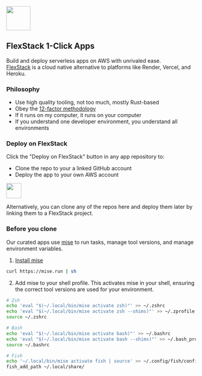 <img src="https://flexstack.com/favicon.svg" width=64/>

## FlexStack 1-Click Apps

Build and deploy serverless apps on AWS with unrivaled ease.<br/>
[FlexStack](https://flexstack.com) is a cloud native alternative to platforms like Render, Vercel, and Heroku.

### Philosophy

- Use high quality tooling, not too much, mostly Rust-based
- Obey the [12-factor methodology](https://12factor.net/)
- If it runs on my computer, it runs on your computer
- If you understand one developer environment, you understand all environments

### Deploy on FlexStack

Click the "Deploy on FlexStack" button in any app repository to:

- Clone the repo to your a linked GitHub account
- Deploy the app to your own AWS account

<a href="https://flexstack.com/deploy/apps"><img src="https://flexstack.com/deploy-on-flexstack.svg" height=40/></a>

Alternatively, you can clone any of the repos here and deploy them later by linking them to a FlexStack project.

### Before you clone

Our curated apps use [mise](https://mise.jdx.dev/about.html) to run tasks, manage tool versions, 
and manage environment variables.

1. [Install mise](https://mise.jdx.dev/getting-started.html)

```sh
curl https://mise.run | sh
```

2. Add mise to your shell profile. This activates mise in your shell, ensuring the correct tool versions are used for your environment.

```sh
# Zsh
echo 'eval "$(~/.local/bin/mise activate zsh)"' >> ~/.zshrc
echo 'eval "$(~/.local/bin/mise activate zsh --shims)"' >> ~/.zprofile
source ~/.zshrc

# Bash 
echo 'eval "$(~/.local/bin/mise activate bash)"' >> ~/.bashrc
echo 'eval "$(~/.local/bin/mise activate bash --shims)"' >> ~/.bash_profile
source ~/.bashrc

# Fish
echo '~/.local/bin/mise activate fish | source' >> ~/.config/fish/config.fish
fish_add_path ~/.local/share/
```
